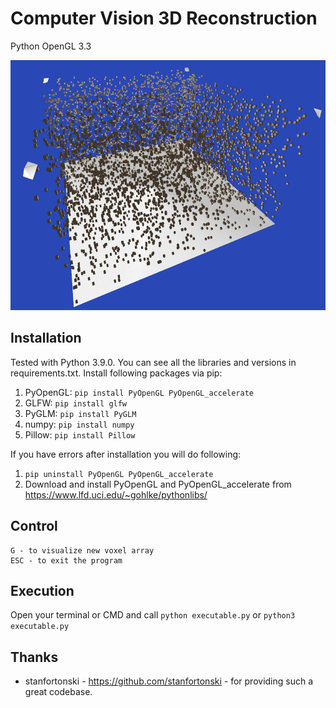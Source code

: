 # Computer Vision 3D Reconstruction
Python OpenGL 3.3

<img src="ss/ss.png" data-canonical-src="ss/ss.png" width="600" height="400" alt="Computer Vision 3D Reconstruction" />

## Installation
Tested with Python 3.9.0. You can see all the libraries and versions in requirements.txt.
Install following packages via pip:
1. PyOpenGL: `pip install PyOpenGL PyOpenGL_accelerate`
2. GLFW: `pip install glfw`
3. PyGLM: `pip install PyGLM`
4. numpy: `pip install numpy`
5. Pillow: `pip install Pillow`

If you have errors after installation you will do following:
1. `pip uninstall PyOpenGL PyOpenGL_accelerate`
2. Download and install PyOpenGL and PyOpenGL_accelerate from https://www.lfd.uci.edu/~gohlke/pythonlibs/

## Control
```
G - to visualize new voxel array
ESC - to exit the program
```

## Execution
Open your terminal or CMD and call `python executable.py` or `python3 executable.py`

## Thanks
- stanfortonski - https://github.com/stanfortonski - for providing such a great codebase.
